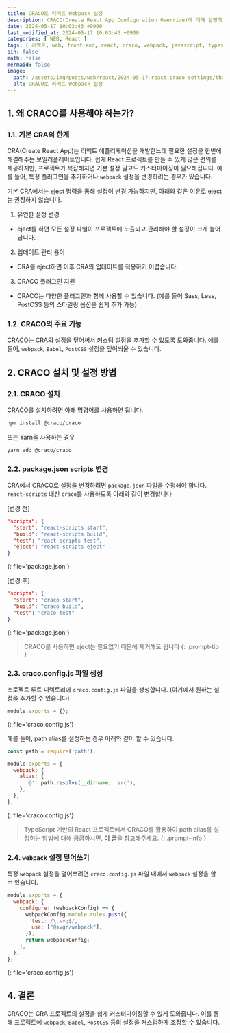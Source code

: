 ```yaml
---
title: CRACO로 리액트 Webpack 설정
description: CRACO(Create React App Configuration Override)에 대해 설명하고, 리액트 프로젝트에서 설정하는 방법에 대해 설명합니다.
date: 2024-05-17 10:03:43 +0900
last_modified_at: 2024-05-17 10:03:43 +0900
categories: [ WEB, React ]
tags: [ 리액트, web, front-end, react, craco, webpack, javascript, typescript ]
pin: false
math: false
mermaid: false
image:
  path: /assets/img/posts/web/react/2024-05-17-react-craco-settings/thumbnail.webp
  alt: CRACO로 리액트 Webpack 설정
---
```


## 1. 왜 CRACO를 사용해야 하는가?

### 1.1. 기본 CRA의 한계

CRA(Create React App)는 리액트 애플리케이션을 개발한느데 필요한 설정을 한번에 해결해주는 보일러플레이트입니다. 쉽게 React 프로젝트를 만들 수 있게 많은 편의를 제공하지만, 프로젝트가 복잡해지면 기본 설정 말고도 커스터마이징이 필요해집니다.
예를 들어, 특정 플러그인을 추가하거나 `webpack` 설정을 변경하려는 경우가 있습니다.

기본 CRA에서는 eject 명령을 통해 설정이 변경 가능하지만, 아래와 같은 이유로 eject는 권장하지 않습니다.

1. 유연한 설정 변경
  - eject를 하면 모든 설정 파일이 프로젝트에 노출되고 관리해야 할 설정이 크게 늘어납니다.
2. 업데이트 관리 용이
  - CRA를 eject하면 이후 CRA의 업데이트를 적용하기 어렵습니다.
3. CRACO 플러그인 지원
  - CRACO는 다양한 플러그인과 함께 사용할 수 있습니다. (예를 들어 Sass, Less, PostCSS 등의 스타일링 옵션을 쉽게 추가 가능)

### 1.2. CRACO의 주요 기능

CRACO는 CRA의 설정을 덮어써서 커스텀 설정을 추가할 수 있도록 도와줍니다. 예를들어, `webpack`, `Babel`, `PostCSS` 설정을 덮어씌울 수 있습니다.

## 2. CRACO 설치 및 설정 방법

### 2.1. CRACO 설치

CRACO를 설치하려면 아래 명령어를 사용하면 됩니다.

```bash
npm install @craco/craco
```

또는 Yarn을 사용하는 경우

```bash
yarn add @craco/craco
```

### 2.2. package.json scripts 변경

CRA에서 CRACO로 설정을 변경하려면 `package.json` 파일을 수정해야 합니다. `react-scripts` 대신 `craco`를 사용하도록 아래와 같이 변경합니다

[변경 전]

```json
"scripts": {
  "start": "react-scripts start",
  "build": "react-scripts build",
  "test": "react-scripts test",
  "eject": "react-scripts eject"
}
```
{: file='package.json'}

[변경 후]

```json
"scripts": {
  "start": "craco start",
  "build": "craco build",
  "test": "craco test"
}
```
{: file='package.json'}

> CRACO를 사용하면 eject는 필요없기 때문에 제거해도 됩니다
{: .prompt-tip }

### 2.3. craco.config.js 파일 생성

프로젝트 루트 디렉토리에 `craco.config.js` 파일을 생성합니다. (여기에서 원하는 설정을 추가할 수 있습니다)

```javascript
module.exports = {};
```
{: file='craco.config.js'}

예를 들어, path alias를 설정하는 경우 아래와 같이 할 수 있습니다.

```javascript
const path = require('path');

module.exports = {
  webpack: {
    alias: {
      '@': path.resolve(__dirname, 'src'),
    },
  },
};
```
{: file='craco.config.js'}

> TypeScript 기반의 React 프로젝트에서 CRACO를 활용하여 path alias를 설정하는 방법에 대해 궁금하시면, [이 글](/posts/react-typescript-craco-path-alias/)을 참고해주세요.
{: .prompt-info }

### 2.4. `webpack` 설정 덮어쓰기

특정 `webpack` 설정을 덮어쓰려면 `craco.config.js` 파일 내에서 `webpack` 설정을 할 수 있습니다.

```javascript
module.exports = {
  webpack: {
    configure: (webpackConfig) => {
      webpackConfig.module.rules.push({
        test: /\.svg$/,
        use: ["@svgr/webpack"],
      });
      return webpackConfig;
    },
  },
};
```
{: file='craco.config.js'}

## 4. 결론

CRACO는 CRA 프로젝트의 설정을 쉽게 커스터마이징할 수 있게 도와줍니다. 이를 통해 프로젝트에 `webpack`, `Babel`, `PostCSS` 등의 설정을 커스텀하게 조정할 수 있습니다.
